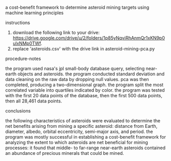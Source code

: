 a cost-benefit framework to determine asteroid mining targets using machine learning principles


instructions
1. download the following link to your drive: https://drive.google.com/drive/u/2/folders/1p85yNqviRhAnmQr1xKN9p0ulxNMp0TWf.
2. replace 'asteroids.csv' with the drive link in asteroid-mining-pca.py


procedure-notes

the program used nasa's jpl small-body database query, selecting near-earth objects and asteroids. the program conducted standard deviation and data cleaning on the raw data by dropping null values. pca was then completed, producing a two-dimensional graph. the program split the most correlated variable into quartiles indicated by color. the program was tested with the first 20 data points of the database, then the first 500 data points, then all 28,461 data points.


conclusions

the following characteristics of asteroids were evaluated to determine the net benefits arising from mining a specific asteroid: distance from Earth, diameter, albedo, orbital eccentricity, semi-major axis, and period. the program was mostly successful in establishing a cost-benefit framework for analyzing the extent to which asteroids are net beneficial for mining processes: it found that middle- to far-range near-earth asteroids contained an abundance of precious minerals that could be mined.
